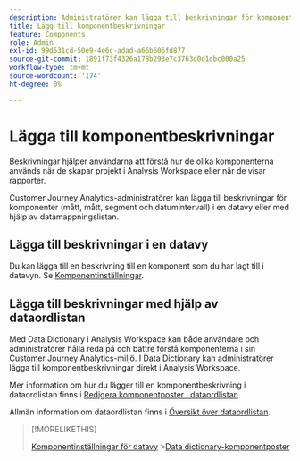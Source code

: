 ```yaml
---
description: Administratörer kan lägga till beskrivningar för komponenter i datavyn eller med hjälp av dataordlistan
title: Lägg till komponentbeskrivningar
feature: Components
role: Admin
exl-id: 99d531cd-50e9-4e6c-adad-a66b606fd877
source-git-commit: 1891f73f4326a178b293e7c3763d0d1dbc000a25
workflow-type: tm+mt
source-wordcount: '174'
ht-degree: 0%

---
```


# Lägga till komponentbeskrivningar

Beskrivningar hjälper användarna att förstå hur de olika komponenterna används när de skapar projekt i Analysis Workspace eller när de visar rapporter.

Customer Journey Analytics-administratörer kan lägga till beskrivningar för komponenter (mått, mått, segment och datumintervall) i en datavy eller med hjälp av datamappningslistan.

## Lägga till beskrivningar i en datavy

Du kan lägga till en beskrivning till en komponent som du har lagt till i datavyn. Se [Komponentinställningar](/help/data-views/component-settings/overview.md).

## Lägga till beskrivningar med hjälp av dataordlistan

Med Data Dictionary i Analysis Workspace kan både användare och administratörer hålla reda på och bättre förstå komponenterna i sin Customer Journey Analytics-miljö. I Data Dictionary kan administratörer lägga till komponentbeskrivningar direkt i Analysis Workspace.

Mer information om hur du lägger till en komponentbeskrivning i dataordlistan finns i [Redigera komponentposter i dataordlistan](/help/components/data-dictionary/edit-entries-data-dictionary.md).

Allmän information om dataordlistan finns i [Översikt över dataordlistan](/help/components/data-dictionary/data-dictionary-overview.md).

>[!MORELIKETHIS]
>
>[Komponentinställningar för datavy](/help/data-views/component-settings/overview.md)
>&#x200B;>[Data dictionary-komponentposter ](/help/components/data-dictionary/edit-entries-data-dictionary.md)
>
